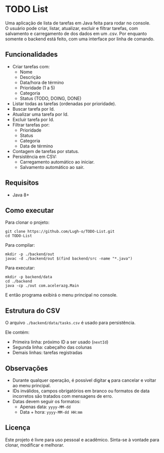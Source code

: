 # TODO List

Uma aplicação de lista de tarefas em Java feita para rodar no console.  
O usuário pode criar, listar, atualizar, excluir e filtrar tarefas, com salvamento e carregamento de dos dados em um .csv. Por enquanto somente o backend está feito, com uma interface por linha de comando.

## Funcionalidades

- Criar tarefas com:
  - Nome
  - Descrição
  - Data/hora de término
  - Prioridade (1 a 5)
  - Categoria
  - Status (TODO, DOING, DONE)
- Listar todas as tarefas (ordenadas por prioridade).
- Buscar tarefa por Id.
- Atualizar uma tarefa por Id.
- Excluir tarefa por Id.
- Filtrar tarefas por:
  - Prioridade
  - Status
  - Categoria
  - Data de término
- Contagem de tarefas por status.
- Persistência em CSV:
  - Carregamento automático ao iniciar.
  - Salvamento automático ao sair.

## Requisitos
- Java 8+

## Como executar


Para clonar o projeto:

    git clone https://github.com/Lugh-o/TODO-List.git
    cd TODO-List

Para compilar:

    mkdir -p ./backend/out
    javac -d ./backend/out $(find backend/src -name "*.java")

Para executar:

    mkdir -p backend/data
    cd ./backend
    java -cp ./out com.acelerazg.Main

E então programa exibirá o menu principal no console.

## Estrutura do CSV
O arquivo `./backend/data/tasks.csv` é usado para persistência.  

Ele contém:
-   Primeira linha: próximo ID a ser usado (`nextId`)
-   Segunda linha: cabeçalho das colunas
-   Demais linhas: tarefas registradas

## Observações
-   Durante qualquer operação, é possível digitar **`q`** para cancelar e voltar ao menu principal.
-   IDs inválidos, campos obrigatórios em branco ou formatos de data incorretos são tratados com mensagens de erro.
-   Datas devem seguir os formatos:
	-   Apenas data: `yyyy-MM-dd`
	-   Data + hora: `yyyy-MM-dd HH:mm`

## Licença
Este projeto é livre para uso pessoal e acadêmico.  Sinta-se à vontade para clonar, modificar e melhorar.